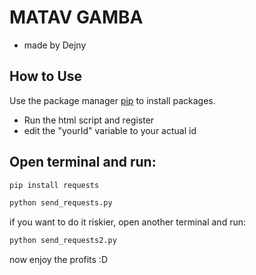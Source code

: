 # MATAV GAMBA
 - made by Dejny
## How to Use

Use the package manager [pip](https://pip.pypa.io/en/stable/) to install packages.


- Run the html script and register
- edit the "yourId" variable to your actual id
## Open terminal and run:
```bash
pip install requests
```
```bash
python send_requests.py
```
if you want to do it riskier, open another terminal and run:
```bash
python send_requests2.py
```
now enjoy the profits :D
